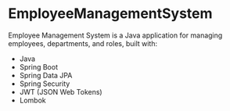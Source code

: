 # EmployeeManagementSystem
Employee Management System is a Java application for managing employees, departments, and roles, built with:
* Java
* Spring Boot
* Spring Data JPA
* Spring Security
* JWT (JSON Web Tokens)
* Lombok
